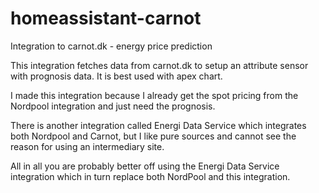 # homeassistant-carnot
Integration to carnot.dk - energy price prediction

This integration fetches data from carnot.dk to setup an attribute sensor with prognosis data.
It is best used with apex chart.

I made this integration because I already get the spot pricing from the Nordpool integration and just need the prognosis.

There is another integration called Energi Data Service which integrates both Nordpool and Carnot, but I like pure sources and cannot see the reason for using an intermediary site.

All in all you are probably better off using the Energi Data Service integration which in turn replace both NordPool and this integration.
